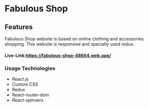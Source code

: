 # Fabulous Shop

## Features
Fabulous Shop website is based on online clothing and accessories shopping. This website is responsive and specially used redux.

#### Live-Link:https://fabulous-shop-48664.web.app/

### Usage Technologies
- React.js
- Custom CSS
- Redux
- React-router-dom
- React-spinners